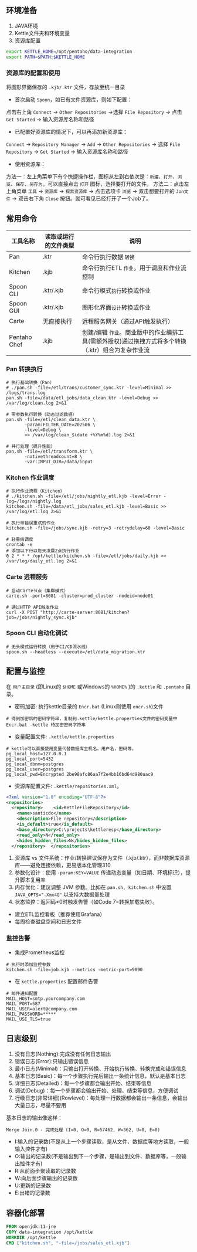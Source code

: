 ## 环境准备

1. JAVA环境
2. Kettle文件夹和环境变量
3. 资源库配置

```bash
export KETTLE_HOME=/opt/pentaho/data-integration
export PATH=$PATH:$KETTLE_HOME
```

### 资源库的配置和使用


将图形界面保存的 `.kjb/.ktr` 文件，存放至统一目录

- 首次启动 `Spoon`，如已有文件资源库，则如下配置：

点击右上角 `​​Connect`​​ → ​​​`Other Repositories`​​ → ​​选择 ​`​File Repository`​​ → 点击 `​​Get Started​​` → 输入资源库名称和路径

- 已配置好资源库的情况下，可以再添加新资源库：

`​​Connect` → `Repository Manager​​` → `Add` → `Other Repositories` → ​选择 `​​File Repository` → `​​Get Started​​` → 输入资源库名称和路径

- 使用资源库：

方法一：左上角菜单下有个快捷操作栏，图标从左到右依次是：`新建`、`打开`、`浏览`、`保存`、`另存为`。可以直接点击 `打开` 图标，选择要打开的文件。
方法二：点击左上角菜单 `工具` → `资源库` → `探索资源库` → 点击选项卡 `浏览` → 双击想要打开的 `Jon文件`  →  双击右下角 `Close` 按钮。就可看见已经打开了一个Job了。


## 常用命令

|工具名称   | 读取或运行的文件类型 | 说明
|----------|----------------|----------------
|Pan      | .ktr          | 命令行执行数据 `转换`
|Kitchen  | .kjb          | 命令行执行ETL `作业`。用于调度和作业流控制
|Spoon CLI| .ktr/.kjb     | 命令行模式`执行`转换或作业
|Spoon GUI| .ktr/.kjb     | 图形化界面`设计`转换或作业
|Carte    | 无直接执行     | 远程服务网关（通过API触发执行）
|Pentaho Chef| .kjb      | 创建/编辑 `作业`。商业版中的作业编排工具(需额外授权)通过拖拽方式将多个转换（.ktr）组合为复杂作业流


### Pan 转换执行​

```
# 执行基础转换（Pan）
# ./pan.sh -file=/etl/trans/customer_sync.ktr -level=Minimal >> /logs/trans.log
pan.sh -file=/data/etl_jobs/data_clean.ktr -level=Debug >> /var/log/clean.log 2>&1

# 带参数执行转换（动态过滤数据）
pan.sh -file=/etl/clean_data.ktr \
       -param:FILTER_DATE=202506 \
       -level=Debug \
       >> /var/log/clean_$(date +%Y%m%d).log 2>&1

# 并行处理（提升性能）
pan.sh -file=/etl/transform.ktr \
       -nativethreadcount=8 \
       -var:INPUT_DIR=/data/input
```

### ​​Kitchen 作业调度​

```
# 执行作业流程（Kitchen）
# ./kitchen.sh -file=/etl/jobs/nightly_etl.kjb -level=Error -log=/logs/nightly.log
kitchen.sh -file=/data/etl_jobs/sales_etl.kjb -level=Basic >> /var/log/etl.log 2>&1

# 执行带错误重试的作业
kitchen.sh -file=/jobs/sync.kjb -retry=3 -retrydelay=60 -level=Basic

# 轻量级调度
crontab -e
# 添加以下行以每天凌晨2点执行作业
0 2 * * * /opt/kettle/kitchen.sh -file=/etl/jobs/daily.kjb >> /var/log/daily_etl.log 2>&1
```

### Carte 远程服务​

```
# 启动Carte节点（集群模式）
carte.sh -port=8081 -cluster=prod_cluster -nodeid=node01

# 通过HTTP API触发作业
curl -X POST "http://carte-server:8081/kitchen?job=/jobs/nightly_sync.kjb"
```

### Spoon CLI 自动化调试​

```
# 无头模式运行转换（用于CI/CD流水线）
spoon.sh --headless --execute=/etl/data_migration.ktr
```


## 配置与监控

在 `用户主目录` (即Linux的 `$HOME` 或Windows的 `%HOME%` )的 `.kettle` 和 `.pentaho` 目录。

- 密码加密: 执行kettle目录的 `Encr.bat` (Linux则使用 `encr.sh`)文件

```
# 得到加密后的密码字符串，复制到.kettle/kettle.properties文件的密码变量中
Encr.bat -kettle 待加密密码字符串
```

- 变量配置文件: `.kettle/kettle.properties`

```
# kettle可以直接使用变量代替数据库主机名，用户名，密码等。
pg_local_host=127.0.0.1
pg_local_port=5432
pg_local_dbnm=postgres
pg_local_user=postgres
pg_local_pwd=Encrypted 2be98afc86aa7f2e4bb16bd64d980aac9
```

- 资源库配置文件: `.kettle/repositories.xml`。 

```.kettle/repositories.xml
<?xml version="1.0" encoding="UTF-8"?>
<repositories>
  <repository>    <id>KettleFileRepository</id>
    <name>santicdc</name>
    <description>File repository</description>
    <is_default>true</is_default>
    <base_directory>C:\projects\kettleresp</base_directory>
    <read_only>N</read_only>
    <hides_hidden_files>N</hides_hidden_files>
  </repository>  </repositories>
```

1. 资源库 vs 文件系统：作业/转换建议保存为文件（.kjb/.ktr），而非数据库资源库——避免连接依赖，更易版本化管理310
2. 参数化设计：使用 `-param:KEY=VALUE` 传递动态变量（如日期、环境标识），提升脚本复用率
3. 内存优化：建议调整 JVM 参数。比如在 `pan.sh, kitchen.sh` 中设置 `JAVA_OPTS="-Xmx4G"` 以支持大数据量处理
4. 状态监控：返回码≠0时触发告警（如Code 7=转换加载失败）。

- 建立ETL监控看板（推荐使用Grafana）
- 每周检查磁盘空间和日志文件


### 监控告警

- 集成Prometheus监控

```
# 执行时添加监控参数
kitchen.sh -file=job.kjb --metrics -metric-port=9090
```

- 在 `kettle.properties` 配置邮件告警

```kettle.properties
# 邮件通知配置
MAIL_HOST=smtp.yourcompany.com
MAIL_PORT=587
MAIL_USER=alert@company.com
MAIL_PASSWORD=*****
MAIL_USE_TLS=true
```


## 日志级别

1. 没有日志(Nothing):完成没有任何日志输出
2. 错误日志(Error):只输出错误信息
3. 最小日志(Minimal)：只输出打开转换、开始执行转换、转换完成和错误信息
4. 基本日志(Basic)：每一个步骤执行完后输出一条统计信息，默认是基本日志
5. 详细日志(Detailed)：每一个步骤都会输出开始、结束等信息
6. 调试(Debug)：每一个步骤都会输出开始、处理、结束等信息，方便调试
7. 行级日志(非常详细)(Rowlevel)：每处理一行数据都会输出一条信息，会输出大量日志，尽量不要用

基本日志的输出像这样：
```
Merge Join.0 - 完成处理 (I=0, O=0, R=57462, W=362, U=0, E=0)
```

- I:输入的记录数(不是从上一个步骤读取，是从文件、数据库等地方读取，一般输入控件才有)
- O:输出的记录数(不是输出到下一个步骤，是输出到文件、数据库等，一般输出控件才有)
- R:从前面步聚读取的记录数
- W:向后面步骤输出的记录数
- U:更新的记录数
- E:出错的记录数


## 容器化部署

```dockerfile
FROM openjdk:11-jre
COPY data-integration /opt/kettle
WORKDIR /opt/kettle
CMD ["kitchen.sh", "-file=/jobs/sales_etl.kjb"]
```
